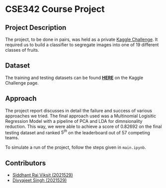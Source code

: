 # CSE342 Course Project

## Project Description

The project, to be done in pairs, was held as a private [Kaggle Challenge](https://www.kaggle.com/competitions/sml-project/).
It required us to build a classifier to segregate images into one of 19 different classes of fruits.

## Dataset

The training and testing datasets can be found [**HERE**](https://www.kaggle.com/competitions/sml-project/data) on the Kaggle Challenge page.

## Approach

The project report discusses in detail the failure and success of various approaches we tried.
The final approach used was a Multinomial Logisitic Regression Model with a pipeline of PCA and LDA for dimnsionality reduction.
This way, we were able to achieve a score of $0.82692$ on the final testing dataset and ranked $5^{th}$ on the leaderboard out of 57 competing teams.

To simulate a run of the project, follow the steps given in `main.ipynb`.

## Contributors

- [Siddhant Rai Viksit (2021529)](mailto:siddhant21565@iiitd.ac.in)
- [Divyajeet Singh (2021529)](mailto:divyajeet21529@iiitd.ac.in)